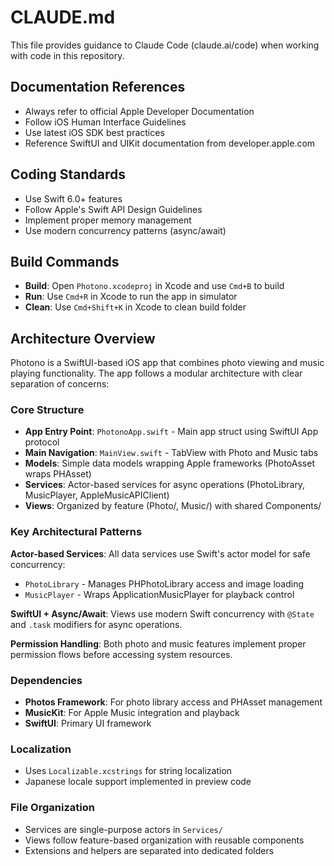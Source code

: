 # CLAUDE.md

This file provides guidance to Claude Code (claude.ai/code) when working with code in this repository.

## Documentation References
- Always refer to official Apple Developer Documentation
- Follow iOS Human Interface Guidelines
- Use latest iOS SDK best practices
- Reference SwiftUI and UIKit documentation from developer.apple.com

## Coding Standards
- Use Swift 6.0+ features
- Follow Apple's Swift API Design Guidelines
- Implement proper memory management
- Use modern concurrency patterns (async/await)

## Build Commands

- **Build**: Open `Photono.xcodeproj` in Xcode and use `Cmd+B` to build
- **Run**: Use `Cmd+R` in Xcode to run the app in simulator
- **Clean**: Use `Cmd+Shift+K` in Xcode to clean build folder

## Architecture Overview

Photono is a SwiftUI-based iOS app that combines photo viewing and music playing functionality. The app follows a modular architecture with clear separation of concerns:

### Core Structure
- **App Entry Point**: `PhotonoApp.swift` - Main app struct using SwiftUI App protocol
- **Main Navigation**: `MainView.swift` - TabView with Photo and Music tabs
- **Models**: Simple data models wrapping Apple frameworks (PhotoAsset wraps PHAsset)
- **Services**: Actor-based services for async operations (PhotoLibrary, MusicPlayer, AppleMusicAPIClient)
- **Views**: Organized by feature (Photo/, Music/) with shared Components/

### Key Architectural Patterns

**Actor-based Services**: All data services use Swift's actor model for safe concurrency:
- `PhotoLibrary` - Manages PHPhotoLibrary access and image loading
- `MusicPlayer` - Wraps ApplicationMusicPlayer for playback control

**SwiftUI + Async/Await**: Views use modern Swift concurrency with `@State` and `.task` modifiers for async operations.

**Permission Handling**: Both photo and music features implement proper permission flows before accessing system resources.

### Dependencies
- **Photos Framework**: For photo library access and PHAsset management
- **MusicKit**: For Apple Music integration and playback
- **SwiftUI**: Primary UI framework

### Localization
- Uses `Localizable.xcstrings` for string localization
- Japanese locale support implemented in preview code

### File Organization
- Services are single-purpose actors in `Services/`
- Views follow feature-based organization with reusable components
- Extensions and helpers are separated into dedicated folders


